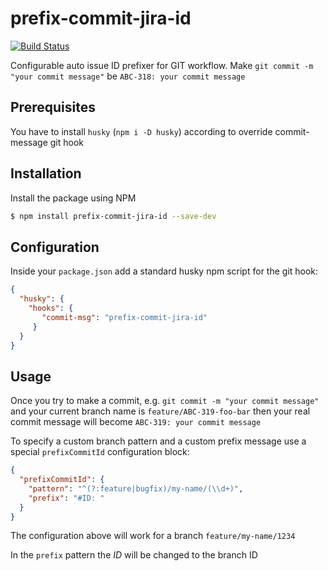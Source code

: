 prefix-commit-jira-id
=====================

[![Build Status](https://travis-ci.org/dmitry-mashkov/prefix-commit-jira-id.svg?branch=master)](https://travis-ci.org/dmitry-mashkov/prefix-commit-jira-id)

Configurable auto issue ID prefixer for GIT workflow. Make `git commit -m "your commit message"` be `ABC-318: your commit message`

## Prerequisites

You have to install `husky` (`npm i -D husky`) according to override commit-message git hook 

## Installation

Install the package using NPM

```sh
$ npm install prefix-commit-jira-id --save-dev
```

## Configuration

Inside your `package.json` add a standard husky npm script for the git hook:

```json
{
  "husky": {
    "hooks": {
       "commit-msg": "prefix-commit-jira-id"
     }
  }
}
```

## Usage
Once you try to make a commit, e.g. `git commit -m "your commit message"` and your current branch name is `feature/ABC-319-foo-bar`
then your real commit message will become `ABC-319: your commit message`

To specify a custom branch pattern and a custom prefix message use a special `prefixCommitId` configuration block:

```json
{
  "prefixCommitId": {
    "pattern": "^(?:feature|bugfix)/my-name/(\\d+)",
    "prefix": "#ID: "
  }
}
```

The configuration above will work for a branch `feature/my-name/1234`

In the `prefix` pattern the *ID* will be changed to the branch ID
